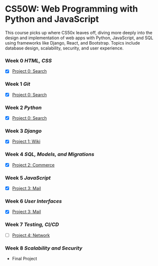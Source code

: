 # CS50W: Web Programming with Python and JavaScript

This course picks up where CS50x leaves off, diving more deeply into the design and implementation of web apps with Python, JavaScript, and SQL using frameworks like Django, React, and Bootstrap. Topics include database design, scalability, security, and user experience.

### Week 0 *HTML, CSS*

- [x] [Project 0: Search][1]

### Week 1 *Git* 

- [x] [Project 0: Search][1]

### Week 2 *Python*

- [x] [Project 0: Search][1]

### Week 3 *Django*

- [x] [Project 1: Wiki][2]

### Week 4 *SQL, Models, and Migrations*

- [x] [Project 2: Commerce][3]

### Week 5 *JavaScript*

- [x] [Project 3: Mail][0]

### Week 6 *User Interfaces*

- [x] [Project 3: Mail][0]

### Week 7 *Testing, CI/CD*

- [ ] [Project 4: Network][0]

### Week 8 *Scalability and Security*

- Final Project

[0]: .
[1]: /search/
[2]: /wiki/
[3]: /commerce/
[4]: .
[5]: .
